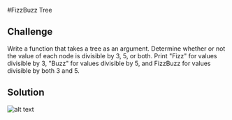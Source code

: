 #FizzBuzz Tree

## Challenge
Write a function that takes a tree as an argument. Determine whether or not the value of each node is divisible by 3, 5,
 or both. Print "Fizz" for values divisible by 3, "Buzz" for values divisible by 5, and FizzBuzz for values divisible
  by both 3 and 5.

## Solution
![alt text](assets/fizzbuzztree.jpg "FizzBuzzTree")